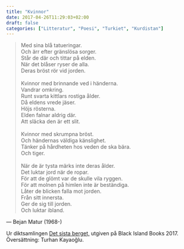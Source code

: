 ```yaml
---
title: "Kvinnor"
date: 2017-04-26T11:29:03+02:00
draft: false
categories: ["Litteratur", "Poesi", "Turkiet", "Kurdistan"]
---
```


> Med sina blå tatueringar.  
> Och ärr efter gränslösa sorger.  
> Står de där och tittar på elden.   
> När det blåser ryser de alla.  
> Deras bröst rör vid jorden.  
> <br>
> Kvinnor med brinnande ved i händerna.  
> Vandrar omkring.  
> Runt svarta kittlars rostiga ålder.   
> Då eldens vrede jäser.  
> Höjs rösterna.   
> Elden falnar aldrig där.  
> Att släcka den är ett slit.   
><br>
> Kvinnor med skrumpna bröst.  
> Och händernas väldiga känslighet.   
> Tänker på hårdheten hos veden de ska bära.  
> Och tiger.   
><br>
> När de är tysta märks inte deras ålder.  
> Det luktar jord när de ropar.   
> För att de glömt var de skulle vila ryggen.  
> För att molnen på himlen inte är beständiga.  
> Låter de blicken falla mot jorden.  
> Från sitt innersta.  
> Ger de sig till jorden.  
> Och luktar ibland.  

— Bejan Matur (1968-)

Ur diktsamlingen [Det sista berget,](https://archive.fo/MkDE6) utgiven på Black Island Books 2017. Översättning: Turhan Kayaoğlu.
